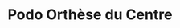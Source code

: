 ---
title: "Podo Orthèse du Centre"
url: /varennes-vauzelles/podo-orthese-du-centre/
shop: Sanitätshaus
---